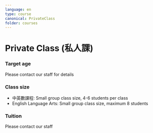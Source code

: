 ```yaml
---
language: en
type: course
canonical: PrivateClass
folder: courses
---
```

# Private Class (私人課)

### Target age
Please contact our staff for details

### Class size
- 中英數課程: Small group class size, 4-6 students per class
- English Language Arts: Small group class size, maximum 8 students

### Tuition
Please contact our staff

